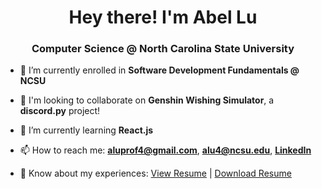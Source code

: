 <h1 align="center">Hey there! I'm Abel Lu</h1>
<h3 align="center">Computer Science @ North Carolina State University</h3>

- 🔭 I’m currently enrolled in **Software Development Fundamentals @ NCSU**

- 👯 I'm looking to collaborate on **Genshin Wishing Simulator**, a **discord.py** project!

- 🌱 I’m currently learning **React.js**

- 📫 How to reach me: **aluprof4@gmail.com**, **alu4@ncsu.edu**, [**LinkedIn**](https://www.linkedin.com/in/aluprof4/)

- 📄 Know about my experiences: [View Resume](https://github.com/azn-abel/azn-abel/blob/main/Printable%20Resume%202_10_2022.pdf) | [Download Resume](https://github.com/azn-abel/azn-abel/blob/main/Printable%20Resume%202_10_2022.pdf?raw=true)
